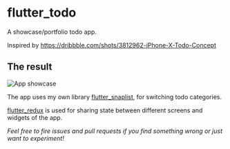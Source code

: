 # flutter_todo

A showcase/portfolio todo app.

Inspired by https://dribbble.com/shots/3812962-iPhone-X-Todo-Concept

## The result

![App showcase](https://media.giphy.com/media/elprpgQmdvt3oknsse/giphy.gif)

The app uses my own library [flutter_snaplist](https://github.com/ariedov/flutter_snaplist), for switching todo categories.

[flutter_redux](https://pub.dartlang.org/packages/flutter_redux) is used for sharing state between different screens and widgets of the app.

_Feel free to fire issues and pull requests if you find something wrong or just want to experiment!_